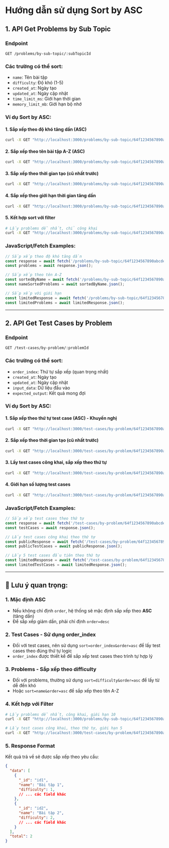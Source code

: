 # Hướng dẫn sử dụng Sort by ASC

## 1. API Get Problems by Sub Topic

### Endpoint
```
GET /problems/by-sub-topic/:subTopicId
```

### Các trường có thể sort:
- `name`: Tên bài tập
- `difficulty`: Độ khó (1-5)
- `created_at`: Ngày tạo
- `updated_at`: Ngày cập nhật
- `time_limit_ms`: Giới hạn thời gian
- `memory_limit_mb`: Giới hạn bộ nhớ

### Ví dụ Sort by ASC:

#### 1. Sắp xếp theo độ khó tăng dần (ASC)
```bash
curl -X GET "http://localhost:3000/problems/by-sub-topic/64f1234567890abcdef12345?sort=difficulty&order=asc"
```

#### 2. Sắp xếp theo tên bài tập A-Z (ASC)
```bash
curl -X GET "http://localhost:3000/problems/by-sub-topic/64f1234567890abcdef12345?sort=name&order=asc"
```

#### 3. Sắp xếp theo thời gian tạo (cũ nhất trước)
```bash
curl -X GET "http://localhost:3000/problems/by-sub-topic/64f1234567890abcdef12345?sort=created_at&order=asc"
```

#### 4. Sắp xếp theo giới hạn thời gian tăng dần
```bash
curl -X GET "http://localhost:3000/problems/by-sub-topic/64f1234567890abcdef12345?sort=time_limit_ms&order=asc"
```

#### 5. Kết hợp sort với filter
```bash
# Lấy problems dễ nhất, chỉ công khai
curl -X GET "http://localhost:3000/problems/by-sub-topic/64f1234567890abcdef12345?sort=difficulty&order=asc&is_public=true&limit=5"
```

### JavaScript/Fetch Examples:

```javascript
// Sắp xếp theo độ khó tăng dần
const response = await fetch('/problems/by-sub-topic/64f1234567890abcdef12345?sort=difficulty&order=asc');
const problems = await response.json();

// Sắp xếp theo tên A-Z
const sortedByName = await fetch('/problems/by-sub-topic/64f1234567890abcdef12345?sort=name&order=asc');
const nameSortedProblems = await sortedByName.json();

// Sắp xếp với giới hạn
const limitedResponse = await fetch('/problems/by-sub-topic/64f1234567890abcdef12345?sort=difficulty&order=asc&limit=10');
const limitedProblems = await limitedResponse.json();
```

---

## 2. API Get Test Cases by Problem

### Endpoint
```
GET /test-cases/by-problem/:problemId
```

### Các trường có thể sort:
- `order_index`: Thứ tự sắp xếp (quan trọng nhất)
- `created_at`: Ngày tạo
- `updated_at`: Ngày cập nhật
- `input_data`: Dữ liệu đầu vào
- `expected_output`: Kết quả mong đợi

### Ví dụ Sort by ASC:

#### 1. Sắp xếp theo thứ tự test case (ASC) - **Khuyến nghị**
```bash
curl -X GET "http://localhost:3000/test-cases/by-problem/64f1234567890abcdef12345?sort=order_index&order=asc"
```

#### 2. Sắp xếp theo thời gian tạo (cũ nhất trước)
```bash
curl -X GET "http://localhost:3000/test-cases/by-problem/64f1234567890abcdef12345?sort=created_at&order=asc"
```

#### 3. Lấy test cases công khai, sắp xếp theo thứ tự
```bash
curl -X GET "http://localhost:3000/test-cases/by-problem/64f1234567890abcdef12345?sort=order_index&order=asc&is_public=true"
```

#### 4. Giới hạn số lượng test cases
```bash
curl -X GET "http://localhost:3000/test-cases/by-problem/64f1234567890abcdef12345?sort=order_index&order=asc&limit=3"
```

### JavaScript/Fetch Examples:

```javascript
// Sắp xếp test cases theo thứ tự
const response = await fetch('/test-cases/by-problem/64f1234567890abcdef12345?sort=order_index&order=asc');
const testCases = await response.json();

// Lấy test cases công khai theo thứ tự
const publicResponse = await fetch('/test-cases/by-problem/64f1234567890abcdef12345?sort=order_index&order=asc&is_public=true');
const publicTestCases = await publicResponse.json();

// Lấy 5 test cases đầu tiên theo thứ tự
const limitedResponse = await fetch('/test-cases/by-problem/64f1234567890abcdef12345?sort=order_index&order=asc&limit=5');
const limitedTestCases = await limitedResponse.json();
```

---

## 📝 Lưu ý quan trọng:

### 1. **Mặc định ASC**
- Nếu không chỉ định `order`, hệ thống sẽ mặc định sắp xếp theo **ASC** (tăng dần)
- Để sắp xếp giảm dần, phải chỉ định `order=desc`

### 2. **Test Cases - Sử dụng order_index**
- Đối với test cases, nên sử dụng `sort=order_index&order=asc` để lấy test cases theo đúng thứ tự logic
- `order_index` được thiết kế để sắp xếp test cases theo trình tự hợp lý

### 3. **Problems - Sắp xếp theo difficulty**
- Đối với problems, thường sử dụng `sort=difficulty&order=asc` để lấy từ dễ đến khó
- Hoặc `sort=name&order=asc` để sắp xếp theo tên A-Z

### 4. **Kết hợp với Filter**
```bash
# Lấy problems dễ nhất, công khai, giới hạn 10
curl -X GET "http://localhost:3000/problems/by-sub-topic/64f1234567890abcdef12345?sort=difficulty&order=asc&is_public=true&limit=10"

# Lấy test cases công khai, theo thứ tự, giới hạn 5
curl -X GET "http://localhost:3000/test-cases/by-problem/64f1234567890abcdef12345?sort=order_index&order=asc&is_public=true&limit=5"
```

### 5. **Response Format**
Kết quả trả về sẽ được sắp xếp theo yêu cầu:
```json
{
  "data": [
    {
      "_id": "id1",
      "name": "Bài tập 1",
      "difficulty": 1,
      // ... các field khác
    },
    {
      "_id": "id2", 
      "name": "Bài tập 2",
      "difficulty": 2,
      // ... các field khác
    }
  ],
  "total": 2
}
```

